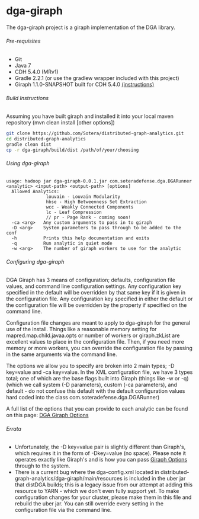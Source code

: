 dga-giraph
============================
The dga-giraph project is a giraph implementation of the DGA library.

###### Pre-requisites
- Git
- Java 7
- CDH 5.4.0 (MRv1)
- Gradle 2.2.1 (or use the gradlew wrapper included with this project)
- Giraph 1.1.0-SNAPSHOT built for CDH 5.4.0 [(instructions)](https://github.com/Sotera/distributed-graph-analytics/wiki/Building-Giraph-1.1.0-For-CDH-5.0.0)

###### Build Instructions
Assuming you have built giraph and installed it into your local maven repository (mvn clean install [other options])
```bash
git clone https://github.com/Sotera/distributed-graph-analytics.git
cd distributed-graph-analytics
gradle clean dist
cp -r dga-giraph/build/dist /path/of/your/choosing
```

###### Using dga-giraph
```
usage: hadoop jar dga-giraph-0.0.1.jar com.soteradefense.dga.DGARunner <analytic> <input-path> <output-path> [options]
  Allowed Analytics:
               louvain - Louvain Modularity
               hbse - High Betweenness Set Extraction
               wcc - Weakly Connected Components
               lc - Leaf Compression
               // pr - Page Rank - coming soon!
  -ca <arg>   Any custom arguments to pass in to giraph
  -D <arg>    System parameters to pass through to be added to the conf
  -h          Prints this help documentation and exits
  -q          Run analytic in quiet mode
  -w <arg>    The number of giraph workers to use for the analytic
```

###### Configuring dga-giraph
DGA Giraph has 3 means of configuration; defaults, configuration file values, and command line configuration settings.
Any configuration key specified in the default will be overridden by that same key if it is given in the configuration file.
Any configuration key specified in either the default or the configuration file will be overridden by the property if specified on the command line.

Configuration file changes are meant to apply to dga-giraph for the general use of the install.  Things like a reasonable memory setting for
mapred.map.child.javaa.opts or number of workers or giraph.zkList are excellent values to place in the configuration file.  Then, if you need more memory or more workers, you can
override the configuration file by passing in the same arguments via the command line.

The options we allow you to specify are broken into 2 main types; -D key=value and -ca key=value.  In the XML configuration file, we have 3 types total; one of which are the base flags
built into Giraph (things like -w or -q) (which we call system (-D parameters), custom (-ca parameters), and default -
do not confuse this default with the default configuration values hard coded into the class com.soteradefense.dga.DGARunner)

A full list of the options that you can provide to each analytic can be found on this page: [DGA Giraph Options](https://github.com/Sotera/distributed-graph-analytics/wiki/DGA-Giraph-Options)

###### Errata
- Unfortunately, the -D key=value pair is slightly different than Giraph's, which requires it in the form of -Dkey=value (no space).
Please note it operates exactly like Giraph's and is how you can pass [Giraph Options](http://giraph.apache.org/options.html) through to the system.
- There is a current bug where the dga-config.xml located in distributed-graph-analytics/dga-giraph/main/resources is included in the uber jar that
distDGA builds; this is a legacy issue from our attempt at adding this resource to YARN - which we don't even fully support yet.
To make configuration changes for your cluster, please make them in this file and rebuild the uber jar.  You can still override
every setting in the configuration file via the command line.

